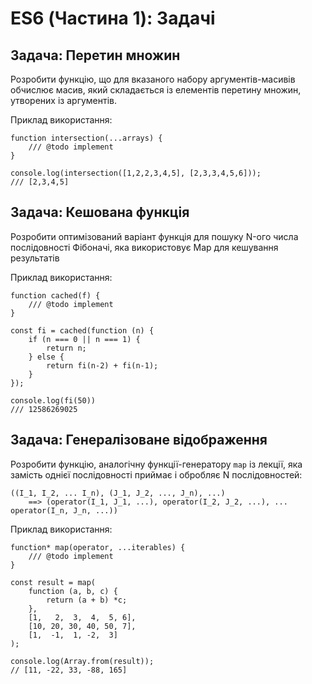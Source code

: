 # ES6 (Частина 1): Задачі

## Задача: Перетин множин
Розробити функцію, що для вказаного набору аргументів-масивів обчислює масив, який складається із елементів перетину множин, утворених із аргументів.

Приклад використання:
```ecmascript 6
function intersection(...arrays) {
    /// @todo implement
}

console.log(intersection([1,2,2,3,4,5], [2,3,3,4,5,6]));
/// [2,3,4,5]
```

## Задача: Кешована функція
Розробити оптимізований варіант функція для пошуку N-ого числа послідовності Фібоначі, яка використовує Map для кешування результатів

Приклад використання:
```ecmascript 6
function cached(f) {
    /// @todo implement
}

const fi = cached(function (n) {
    if (n === 0 || n === 1) {
        return n;
    } else {
        return fi(n-2) + fi(n-1);
    }
});

console.log(fi(50))
/// 12586269025
```

## Задача: Генералізоване відображення
Розробити функцію, аналогічну функції-генератору `map` із лекції, яка замість однієї послідовності приймає і обробляє N послідовностей:
```text
((I_1, I_2, ... I_n), (J_1, J_2, ..., J_n), ...)
    ==> (operator(I_1, J_1, ...), operator(I_2, J_2, ...), ... operator(I_n, J_n, ...))
```

Приклад використання:
```ecmascript 6
function* map(operator, ...iterables) {
    /// @todo implement
}

const result = map(
	function (a, b, c) {
		return (a + b) *c;
	},
	[1,   2,  3,  4,  5, 6],
	[10, 20, 30, 40, 50, 7],
	[1,  -1,  1, -2,  3]
);

console.log(Array.from(result));
// [11, -22, 33, -88, 165]

```

